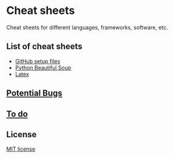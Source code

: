 # Cheat sheets
Cheat sheets for different languages, frameworks, software, etc.


## List of cheat sheets
* [GitHub setup files](https://github.com/ali92hm/cheat-sheets/tree/master/github-setup)
* [Python Beautiful Soup](https://github.com/ali92hm/cheat-sheets/tree/master/beautiful-soup)
* [Latex](https://github.com/ali92hm/cheat-sheets/tree/master/latex)

## [Potential Bugs](https://github.com/ali92hm/cheat-sheets/issues)

## [To do](https://github.com/ali92hm/cheat-sheets/milestones)

## License
[MIT license](http://opensource.org/licenses/MIT)

